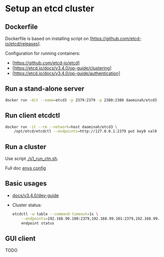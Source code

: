 # Setup an etcd cluster


## Dockerfile

Dockerfile is based on installing script on [https://github.com/etcd-io/etcd/releases].

Configuration for running containers:

* [https://github.com/etcd-io/etcd]
* [https://etcd.io/docs/v3.4.0/op-guide/clustering]
* [https://etcd.io/docs/v3.4.0/op-guide/authentication]


## Run a stand-alone server

````bash
docker run -dit --name=etcd3 -p 2379:2379 -p 2380:2380 daominah/etcd3
````

## Run client etcdctl

````bash
docker run -it --rm --network=host daominah/etcd3 \
    /opt/etcd/etcdctl --endpoints=http://127.0.0.1:2379 put key0 val0
````

## Run a cluster

Use script [./s1_run_ctn.sh](./s1_run_ctn.sh).

Full doc [envs config](https://etcd.io/docs/v3.4.0/op-guide/configuration/)

## Basic usages

* [docs/v3.4.0/dev-guide](https://etcd.io/docs/v3.4.0/dev-guide/interacting_v3/)
* Cluster status:

  ````bash
  etcdctl -w table --command-timeout=1s \
      --endpoints=192.168.99.100:2379,192.168.99.101:2379,192.168.99.102:2379 \
      endpoint status
  ````

## GUI client

TODO
